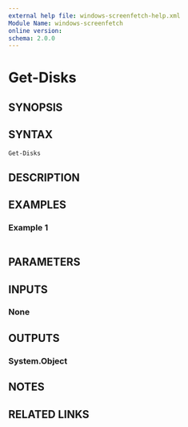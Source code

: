 ```yaml
---
external help file: windows-screenfetch-help.xml
Module Name: windows-screenfetch
online version:
schema: 2.0.0
---
```


# Get-Disks

## SYNOPSIS


## SYNTAX

```
Get-Disks
```

## DESCRIPTION


## EXAMPLES

### Example 1
```powershell

```



## PARAMETERS

## INPUTS

### None

## OUTPUTS

### System.Object
## NOTES

## RELATED LINKS
